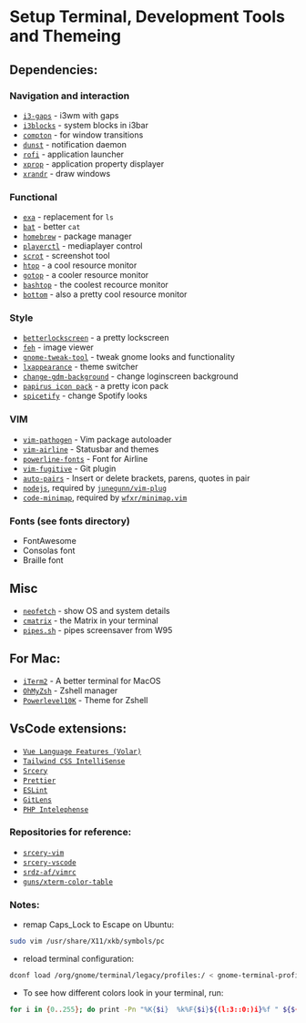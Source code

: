 # Setup Terminal, Development Tools and Themeing

## Dependencies:
### Navigation and interaction
- [`i3-gaps`](https://github.com/Airblader/i3) - i3wm with gaps
- [`i3blocks`](https://github.com/vivien/i3blocks) - system blocks in i3bar
- [`compton`](http://manpages.ubuntu.com/manpages/focal/man1/compton.1.html) - for window transitions
- [`dunst`](https://manpages.ubuntu.com/manpages/focal/man1/dunst.1.html) - notification daemon
- [`rofi`](https://github.com/davatorium/rofi) - application launcher
- [`xprop`](http://manpages.ubuntu.com/manpages/focal/man1/xprop.1.html) - application property displayer
- [`xrandr`](https://xorg-team.pages.debian.net/xorg/howto/use-xrandr.html) - draw windows

### Functional
- [`exa`](https://the.exa.website/) - replacement for `ls`
- [`bat`](https://github.com/sharkdp/bat) - better `cat`
- [`homebrew`](https://brew.sh/) - package manager
- [`playerctl`](https://github.com/altdesktop/playerctl) - mediaplayer control
- [`scrot`](https://github.com/dreamer/scrot) - screenshot tool
- [`htop`](https://htop.dev/) - a cool resource monitor
- [`gotop`](https://github.com/cjbassi/gotop) - a cooler resource monitor
- [`bashtop`](https://github.com/aristocratos/bashtop) - the coolest recource monitor
- [`bottom`](https://github.com/ClementTsang/bottom) - also a pretty cool resource monitor

### Style
- [`betterlockscreen`](https://github.com/betterlockscreen/betterlockscreen) - a pretty lockscreen
- [`feh`](http://manpages.ubuntu.com/manpages/focal/man1/feh.1.html) - image viewer
- [`gnome-tweak-tool`](https://linuxhint.com/gnome_tweak_installation_ubuntu/) - tweak gnome looks and functionality
- [`lxappearance`](http://manpages.ubuntu.com/manpages/focal/man1/lxappearance.1.html) - theme switcher
- [`change-gdm-background`](https://github.com/thiggy01/change-gdm-background) - change loginscreen background
- [`papirus icon pack`](https://github.com/PapirusDevelopmentTeam/papirus-icon-theme) - a pretty icon pack
- [`spicetify`](https://github.com/khanhas/spicetify-cli) - change Spotify looks

### VIM
- [`vim-pathogen`](https://github.com/tpope/vim-pathogen) - Vim package autoloader
- [`vim-airline`](https://github.com/vim-airline) - Statusbar and themes
- [`powerline-fonts`](https://github.com/powerline/fonts.git) - Font for Airline
- [`vim-fugitive`](https://github.com/tpope/vim-fugitive) - Git plugin
- [`auto-pairs`](https://github.com/jiangmiao/auto-pairs) - Insert or delete brackets, parens, quotes in pair
- [`nodejs`](nodejs.org), required by [`junegunn/vim-plug`](https://github.com/junegunn/vim-plug)
- [`code-minimap`](https://github.com/wfxr/code-minimap), required by [`wfxr/minimap.vim`](https://github.com/wfxr/minimap.vim)

### Fonts (see fonts directory)
- FontAwesome
- Consolas font
- Braille font

## Misc
- [`neofetch`](https://github.com/dylanaraps/neofetch) - show OS and system details
- [`cmatrix`](https://github.com/abishekvashok/cmatrix) - the Matrix in your terminal
- [`pipes.sh`](https://github.com/pipeseroni/pipes.sh) - pipes screensaver from W95

## For Mac:
 - [`iTerm2`](https://iterm2.com/) - A better terminal for MacOS
 - [`OhMyZsh`](https://ohmyz.sh/) - Zshell manager
 - [`Powerlevel10K`](https://github.com/romkatv/powerlevel10k) - Theme for Zshell

## VsCode extensions:
- [`Vue Language Features (Volar)`]('https://github.com/johnsoncodehk/volar')
- [`Tailwind CSS IntelliSense`]('https://github.com/tailwindlabs/tailwindcss-intellisense')
- [`Srcery`]('ihttps://github.com/srcery-colors/srcery-vscode')
- [`Prettier`]('https://github.com/prettier/prettier-vscode')
- [`ESLint`]('https://github.com/Microsoft/vscode-eslint')
- [`GitLens`]('https://github.com/gitkraken/vscode-gitlens')
- [`PHP Intelephense`]('https://github.com/bmewburn/vscode-intelephense')

### Repositories for reference:
- [`srcery-vim`](https://github.com/srcery-colors/srcery-vim)
- [`srcery-vscode`](https://github.com/srcery-colors/srcery-vscode)
- [`srdz-af/vimrc`](https://github.com/srdz-af/vimrc)
- [`guns/xterm-color-table`](https://github.com/guns/xterm-color-table.vim)

### Notes:
- remap Caps_Lock to Escape on Ubuntu:
```sh
sudo vim /usr/share/X11/xkb/symbols/pc
```

- reload terminal configuration:
```sh
dconf load /org/gnome/terminal/legacy/profiles:/ < gnome-terminal-profiles.dconf
```

- To see how different colors look in your terminal, run:
```sh
for i in {0..255}; do print -Pn "%K{$i}  %k%F{$i}${(l:3::0:)i}%f " ${${(M)$((i%6)):#3}:+$'\n'}; done
```
